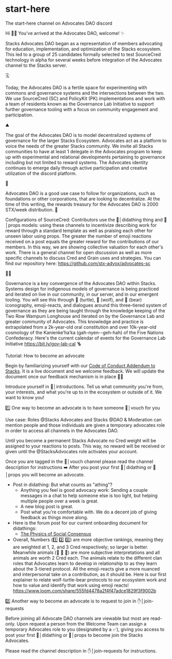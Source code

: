 # start-here
The start-here channel on Advocates DAO discord

Hi 👋🏽
You've arrived at the Advocates DAO, welcome!
✨

Stacks Advocates DAO began as a representation of members advocating for education, implementation, and optimization of the Stacks ecosystem. This led to a group of 25 candidates formally selected to test SourceCred technology in alpha for several weeks before integration of the Advocates channel to the Stacks server.

🗓️

Today, the Advocates DAO is a fertile space for experimenting with commons and governance systems and the intersections between the two. We use SourceCred (SC) and PolicyKit (PK) implementations and work with a team of residents known as the Governance Lab Initiative to support further governance tooling with a focus on community engagement and participation.

⛰️

The goal of the Advocates DAO is to model decentralized systems of governance for the larger Stacks Ecosystem. Advocates act as a platform to voice the needs of the greater Stacks community. We invite all Stacks communities to have at least 1 delegate in the Advocates program to keep up with experimental and relational developments pertaining to governance including but not limited to reward systems. The Advocates identity continues to emerge daily through active participation and creative utilization of the discord platform.

🐁

Advocates DAO is a good use case to follow for organizations, such as foundations or other corporations, that are looking to decentralize. At the time of this writing, the rewards treasury for the Advocates DAO is 2000 STX/week distribution. 
🧮

Configurations of SourceCred: Contributors use the 💪│didathing thing and 🙌│props models: using these channels to incentivize describing work for reward through a standard template as well as praising each other for unseen labor using props. The greater the number of emoji reactions received on a post equals the greater reward for the contributions of our members. In this way, we are showing collective valuation for each other's work. There is a general channel for open discussion as well as more specific channels to discuss Cred and Grain uses and strategies.
You can find our repository here: https://github.com/stx-advox/advocates-sc

✊🏾

Governance is a key convergence of the Advocates DAO within Stacks. Systems design for indigenous models of governance is being practiced and iterated on live in our community, in our server, and in our emergent tooling. You will see this through 🐢 (turtle), 🐺 (wolf), and 🧸 (bear) iconography, emoji-reacts, and dialogues around this three-tiered system of governance as they are being taught through the knowledge keeping of the Two Row Wampum Longhouse and iterated on by the Governance Lab and greater community of Advocates. This knowledge and practice is extrapolated from a 2k-year-old oral constitution and over 10k-year-old cosmology of the Kanienke’ha’ka (gah-nyen--geh-hah) of the Five Nations Confederacy.
Here's the current calendar of events for the Governance Lab Initiative
https://bit.ly/gov-lab-cal 
🪜

Tutorial: How to become an advocate

Begin by familiarizing yourself with our [Code of Conduct Addendum to Stacks](https://docs.google.com/document/d/1N2x7J9OogupOAZrZ42xb43QaM2Nf_0SOHWofBgaRxAs/edit#). It is a live document and we welcome feedback. We will update the document once our feedback mechanism is in place 🧘‍♂️ 

Introduce yourself in 👋│introductions. Tell us what community you're from, your interests, and what you're up to in the ecosystem or outside of it. We want to know you!

1️⃣ One way to become an advocate is to have someone 🤗│vouch for you

Use case: Roles @Stacks Advocates and Stacks @DAO & Moderation can mention people and those individuals are given a temporary advocates role in order to access all channels in the Advocates DAO.

Until you become a permanent Stacks Advocate no Cred weight will be assigned to your reactions to posts. This way, no reward will be received or given until the @StacksAdvocates role activates your account.

Once you are tagged in the 🤗│vouch channel please read the channel description for instructions 
➡️ After you post your first 💪│didathing  or 🙌│props  you will become an advocate.

- Post in didathing: But what counts as "athing"?
    - Anything you feel is good advocacy work:
    Sending a couple messages in a chat to help someone else is too light, but helping multiple people over a week is great.
    - A new blog post is great.
    - Post what you're comfortable with. We do a decent job of giving feedback as things move along.
- Here is the forum post for our current onboarding document for didathings:
    - [The Physics of Social Consensus](https://forum.stacks.org/t/the-physics-of-social-consensus/12202)
- Overall, Numbers (1️⃣ 2️⃣ 3️⃣) are more objective rankings, meaning they are weighted at 1, 2, and 3 Cred respectively; so larger is better. Meanwhile animals (🐢 🧸 🐺) are more subjective interpretations and all animals are worth 2 Cred each. The animals relate to the different clan roles that Advocates learn to develop in relationship to as they learn about the 3-tiered protocol. All the emoji-reacts give a more nuanced and interpersonal take on a contribution, as it should be. Here is our first explainer to relate wolf-turtle-bear protocols to our ecosystem work and how to value and identify that work using emoji reacts! https://www.loom.com/share/555fd4478a2f4f47adce1829f3f9002b

2️⃣ Another way to become an advocate is to request to join in ✋│join-requests 

Before joining all Advocate DAO channels are viewable but most are read-only. Upon request a person from the Welcome Team can assign a temporary Advocates role to you (designated by a ✅), giving you access to post your first 💪│didathing  or 🙌│props  to become join the Stacks Advocates.

Please read the channel description in ✋│join-requests for instructions.
